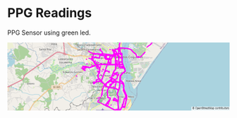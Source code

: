 # PPG Readings

PPG Sensor using green led.

<img src="https://github.com/gaurav-95/WowLabz_mobility_prediction/blob/main/Visual/path_snap.png"> 